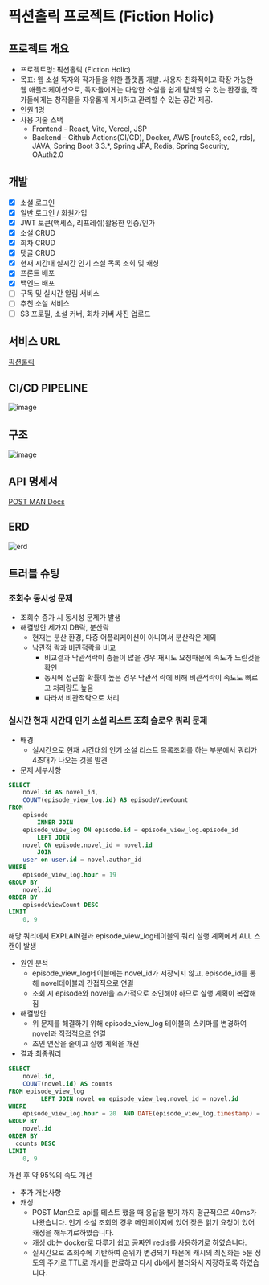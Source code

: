 # 픽션홀릭 프로젝트 (Fiction Holic)
## 프로젝트 개요
* 프로젝트명: 픽션홀릭 (Fiction Holic)
* 목표: 웹 소설 독자와 작가들을 위한 플랫폼 개발. 사용자 친화적이고 확장 가능한 웹 애플리케이션으로, 독자들에게는 다양한 소설을 쉽게 탐색할 수 있는 환경을, 작가들에게는 창작물을 자유롭게 게시하고 관리할 수 있는 공간 제공.
* 인원 1명
* 사용 기술 스택
  * Frontend - React, Vite, Vercel, JSP
  * Backend - Github Actions(CI/CD), Docker, AWS [route53, ec2, rds], JAVA, Spring Boot 3.3.*, Spring JPA, Redis, Spring Security, OAuth2.0
## 개발
- [x] 소셜 로그인
- [x] 일반 로그인 / 회원가입
- [x] JWT 토큰(액세스, 리프레쉬)활용한 인증/인가
- [x] 소설 CRUD
- [x] 회차 CRUD
- [x] 댓글 CRUD
- [x] 현재 시간대 실시간 인기 소설 목록 조회 및 캐싱
- [x] 프론트 배포
- [x] 백엔드 배포
- [ ] 구독 및 실시간 알림 서비스
- [ ] 추천 소설 서비스
- [ ] S3 프로필, 소설 커버, 회차 커버 사진 업로드

## 서비스 URL
[픽션홀릭](https://www.fictionholic.xyz)

## CI/CD PIPELINE
![image](https://github.com/user-attachments/assets/b3a80889-003b-402b-b3f7-6fd84bad2d5b)

## 구조
![image](https://github.com/user-attachments/assets/a7711603-4d75-43e0-aa19-7faaf87c5afd)

## API 명세서
[POST MAN Docs](https://documenter.getpostman.com/view/37553747/2sAYJAfJQw)
## ERD
![erd](https://github.com/user-attachments/assets/8dc2a860-7dab-4088-b27a-7f229b042e0b)

## 트러블 슈팅
### 조회수 동시성 문제
* 조회수 증가 시 동시성 문제가 발생
* 해결방안 세가지 DB락, 분산락
  * 현재는 분산 환경, 다중 어플리케이션이 아니여서 분산락은 제외
  * 낙관적 락과 비관적락을 비교
    * 비교결과 낙관적락이 충돌이 많을 경우 재시도 요청때문에 속도가 느린것을 확인 
    * 동시에 접근할 확률이 높은 경우 낙관적 락에 비해 비관적락이 속도도 빠르고 처리량도 높음
    * 따라서 비관적락으로 처리

### 실시간 현재 시간대 인기 소설 리스트 조회 슬로우 쿼리 문제
* 배경
  * 실시간으로 현재 시간대의 인기 소설 리스트 목록조회를 하는 부분에서 쿼리가 4초대가 나오는 것을 발견
* 문제 세부사항
```sql
SELECT
    novel.id AS novel_id,
    COUNT(episode_view_log.id) AS episodeViewCount
FROM
    episode
        INNER JOIN
    episode_view_log ON episode.id = episode_view_log.episode_id
        LEFT JOIN
    novel ON episode.novel_id = novel.id
        JOIN  
    user on user.id = novel.author_id
WHERE
    episode_view_log.hour = 19
GROUP BY
    novel.id
ORDER BY
    episodeViewCount DESC
LIMIT
    0, 9
```
해당 쿼리에서 EXPLAIN결과 episode_view_log테이블의 쿼리 실행 계획에서 ALL 스캔이 발생
* 원인 분석
    * episode_view_log테이블에는 novel_id가 저장되지 않고, episode_id를 통해 novel테이블과 간접적으로 연결
    * 조회 시 episode와 novel을 추가적으로 조인해야 하므로 실행 계획이 복잡해짐
* 해결방안
  * 위 문제를 해결하기 위해 episode_view_log 테이블의 스키마를 변경하여 novel과 직접적으로 연결
  * 조인 연산을 줄이고 실행 계획을 개선
* 결과
최종쿼리
```sql
SELECT
    novel.id,
    COUNT(novel.id) AS counts
FROM episode_view_log
         LEFT JOIN novel on episode_view_log.novel_id = novel.id
WHERE
    episode_view_log.hour = 20  AND DATE(episode_view_log.timestamp) = CURDATE()
GROUP BY
    novel.id
ORDER BY
  counts DESC
LIMIT
    0, 9
```
개선 후 약 95%의 속도 개선
* 추가 개선사항
* 캐싱
  * POST Man으로 api를 테스트 했을 때 응답을 받기 까지 평균적으로 40ms가 나왔습니다. 인기 소설 조회의 경우 메인페이지에 있어 잦은 읽기 요청이 있어 캐싱을 해두기로하였습니다.
  * 캐싱 db는 docker로 다루기 쉽고 공짜인 redis를 사용하기로 하였습니다.
  * 실시간으로 조회수에 기반하여 순위가 변경되기 때문에 캐시의 최신화는 5분 정도의 주기로 TTL로 캐시를 만료하고 다시 db에서 불러와서 저장하도록 하였습니다.
